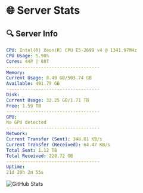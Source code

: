 # 🌐 Server Stats
## 🔍 Server Info
```yaml
CPU: Intel(R) Xeon(R) CPU E5-2699 v4 @ 1341.97MHz
CPU Usage: 5.90%
Cores: 44P | 88T
-----------------------------------
Memory:
Current Usage: 8.49 GB/503.74 GB
Available: 491.79 GB
-----------------------------------
Disk:
Current Usage: 32.25 GB/1.71 TB
Free: 1.59 TB
-----------------------------------
GPU:
No GPU detected
-----------------------------------
Network:
Current Transfer (Sent): 348.81 KB/s
Current Transfer (Received): 64.47 KB/s
Total Sent: 1.12 TB
Total Received: 228.72 GB
-----------------------------------
Uptime:
21d 20h 2m 55s
```
![GitHub Stats](https://img.shields.io/badge/Updated-2025-05-11_13:11:43-blue)